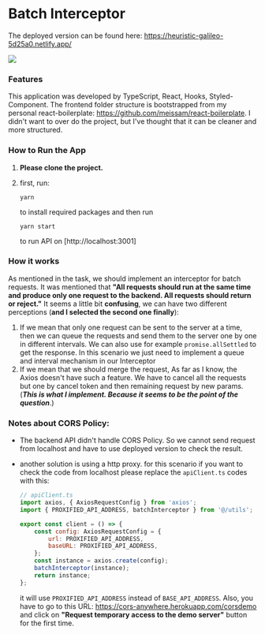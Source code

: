 # Batch Interceptor

The deployed version can be found here: 
https://heuristic-galileo-5d25a0.netlify.app/

![](https://gcdn.pbrd.co/images/15rkryZPYYXb.png)

### Features

This application was developed by TypeScript, React, Hooks, Styled-Component. The frontend folder structure is bootstrapped from my personal react-boilerplate: https://github.com/meissam/react-boilerplate. I didn't want to over do the project, but I've thought that it can be cleaner and more structured. 




### How to Run the App

1. **Please clone the project.** 

2. first, run: 

   `yarn`

   to install required packages and then run

   `yarn start`

   to run API on [http://localhost:3001] 



### How it works

As mentioned in the task, we should implement an interceptor for batch requests. It was mentioned that **"All requests should run at the same time and produce only one request to the backend. All requests should return or reject."** It seems a little bit **confusing**, we can have two different perceptions (**and I selected the second one finally**):

1. If we mean that only one request can be sent to the server at a time, then we can queue the requests and send them to the server one by one in different intervals. We can also use for example `promise.allSettled` to get the response. In this scenario we just need to implement a queue and interval mechanism in our Interceptor
2. If we mean that we should merge the request, As far as I know, the Axios doesn't have such a feature. We have to cancel all the requests but one by cancel token and then remaining request by new params. (***This is what I implement. Because it seems to be the point of the question***.) 



### Notes about CORS Policy:

- The backend API didn't handle CORS Policy. So we cannot send request from localhost and have to use deployed version to check the result. 

- another solution is using a http proxy. for this scenario if you want to check the code from localhost please replace the `apiClient.ts` codes with this: 

  ```javascript
  // apiClient.ts
  import axios, { AxiosRequestConfig } from 'axios';
  import { PROXIFIED_API_ADDRESS, batchInterceptor } from '@/utils';
  
  export const client = () => {
      const config: AxiosRequestConfig = {
          url: PROXIFIED_API_ADDRESS,
          baseURL: PROXIFIED_API_ADDRESS,
      };
      const instance = axios.create(config);
      batchInterceptor(instance);
      return instance;
  };
  ```

  it will use `PROXIFIED_API_ADDRESS` instead of `BASE_API_ADDRESS`. Also, you have to go to this URL: https://cors-anywhere.herokuapp.com/corsdemo and click on **"Request temporary access to the demo server"** button for the first time. 
